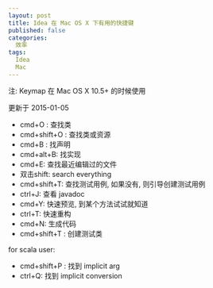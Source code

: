 ```yaml
---
layout: post
title: Idea 在 Mac OS X 下有用的快捷键
published: false
categories:
  效率
tags:
  Idea
  Mac
---
```

注: Keymap 在 Mac OS X 10.5+ 的时候使用

更新于 2015-01-05

* cmd+O : 查找类
* cmd+shift+O : 查找类或资源
* cmd+B : 找声明
* cmd+alt+B: 找实现
* cmd+E: 查找最近编辑过的文件
* 双击shift: search everything
* cmd+shift+T: 查找测试用例, 如果没有, 则引导创建测试用例
* ctrl+J: 查看 javadoc
* cmd+Y: 快速预览, 到某个方法试试就知道
* ctrl+T: 快速重构
* cmd+N: 生成代码
* cmd+shift+T : 创建测试类

for scala user:
* cmd+shift+P : 找到 implicit arg
* ctrl+Q: 找到 implicit conversion
